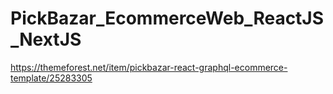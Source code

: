 # PickBazar_EcommerceWeb_ReactJS_NextJS

https://themeforest.net/item/pickbazar-react-graphql-ecommerce-template/25283305
